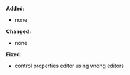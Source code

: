 **Added:**
* none 

**Changed:**
* none

**Fixed:**
* control properties editor using wrong editors
